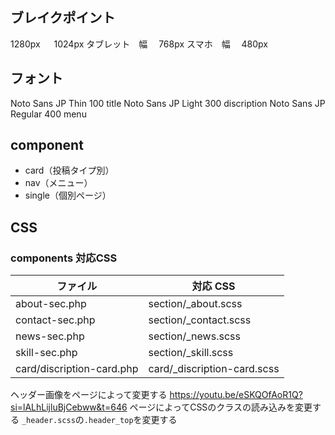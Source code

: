 ## ブレイクポイント

1280px 　 1024px
タブレット　幅　 768px
スマホ　幅　 480px

## フォント

Noto Sans JP Thin 100 title
Noto Sans JP Light 300 discription
Noto Sans JP Regular 400 menu

## component

- card（投稿タイプ別）
- nav（メニュー）
- single（個別ページ）

## CSS

### components 対応CSS

| ファイル        | 対応 CSS       |
| --------------- | -------------- |
| about-sec.php   | section/\_about.scss   |
| contact-sec.php | section/\_contact.scss |
| news-sec.php    | section/\_news.scss    |
| skill-sec.php   | section/\_skill.scss   |
| card/discription-card.php| card/\_discription-card.scss|


ヘッダー画像をページによって変更する
https://youtu.be/eSKQOfAoR1Q?si=lALhLijluBjCebww&t=646
ページによってCSSのクラスの読み込みを変更する
`_header.scss`の`.header_top`を変更する
